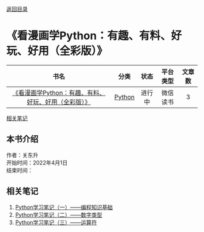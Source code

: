 [返回目录](ch0.md)

# 《看漫画学Python：有趣、有料、好玩、好用（全彩版）》

| 书名                                             | 分类                      | 状态  | 平台类型 | 文章数 |
|:----------------------------------------------:|:-----------------------:|:---:|:----:|:---:|
| [《看漫画学Python：有趣、有料、好玩、好用（全彩版）》](python/ch1.md) | [Python](python/ch0.md) | 进行中 | 微信读书 | 3   |
[相关笔记](#相关笔记)  

## 本书介绍

作者：关东升  
开始时间：2022年4月1日  
结束时间：  

## 相关笔记

1. [Python学习笔记（一）——编程知识基础](../../booknote/python/ch1.md)
2. [Python学习笔记（二）——数字类型](../../booknote/python/ch2.md)
3. [Python学习笔记（三）——运算符](../../booknote/python/ch3.md)